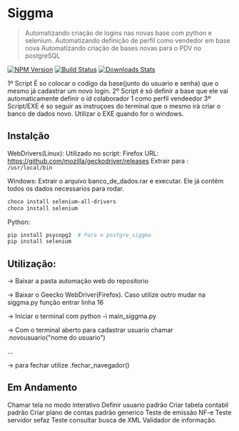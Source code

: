 # Siggma
> Automatizando criação de logins nas novas base com python e selenium.
> Automatizando definição de perfil como vendedor em base nova
> Automatizando criação de bases novas para o PDV no postgreSQL

[![NPM Version][npm-image]][npm-url]
[![Build Status][travis-image]][travis-url]
[![Downloads Stats][npm-downloads]][npm-url]

1º Script É so colocar o codigo da base(junto do usuario e senha) que o mesmo já cadastrar um novo login.
2º Script é só definir a base que ele vai automaticamente definir o id colaborador 1 como perfil vendeedor
3º Script/EXE é so seguir as instruçoes do terminal que o mesmo irá criar o banco de dados novo. Utilizar o EXE quando for o windows. 



## Instalção
WebDrivers(Linux):
Utilizado no script: Firefox
URL: <a>https://github.com/mozilla/geckodriver/releases</a>
Extrair para : ```/usr/local/bin```

Windows:
Extrair o arquivo banco_de_dados.rar e executar. Ele já contém todos os dados necessarios para rodar. 
```sh
choco install selenium-all-drivers
choco install selenium
```

Python:

```sh
pip install psycopg2  # Para o postgre_siggma
pip install selenium
```


## Utilização:
<p>-> Baixar a pasta automação web do repositorio</p>
<p>-> Baixar o Geecko WebDriver(Firefox). Caso utilize outro mudar na  siggma.py função entrar linha 16</p>
<p>-> Iniciar o terminal com python -i main_siggma.py </p>
<p>-> Com o terminal aberto para cadastrar usuario chamar .novousuario("nome do usuario")</p>
<p>...
<p>-> para fechar utilize .fechar_navegador()</p>




## Em Andamento

Chamar tela no modo interativo
Definir usuario padrão
Criar tabela contabil padrão 
Criar plano de contas padrão generico
Teste de emissão NF-e
Teste servidor sefaz
Teste consultar busca de XML
Validador de informação.



<!-- Markdown link & img dfn's -->
[npm-image]: https://img.shields.io/npm/v/datadog-metrics.svg?style=flat-square
[npm-url]: https://npmjs.org/package/datadog-metrics
[npm-downloads]: https://img.shields.io/npm/dm/datadog-metrics.svg?style=flat-square
[travis-image]: https://img.shields.io/travis/dbader/node-datadog-metrics/master.svg?style=flat-square
[travis-url]: https://travis-ci.org/dbader/node-datadog-metrics
[wiki]: https://github.com/yourname/yourproject/wiki
